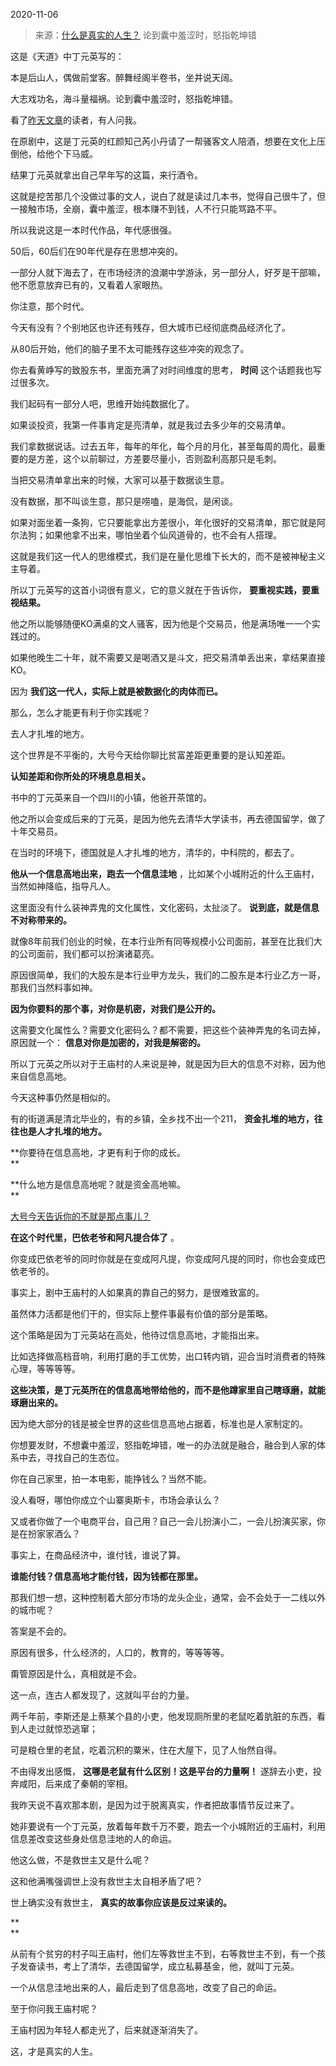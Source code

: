 2020-11-06

> 来源：[什么是真实的人生？](http://mp.weixin.qq.com/s?__biz=MzU3NDc5Nzc0NQ==&mid=2247494982&idx=1&sn=8775a4ddfa857c8d9a6f59e58dbbffc2&chksm=fd2e4f98ca59c68ea6f469aa46d903256b9cf8c3443bb0fb8aa83e773faf3c927e4e7c586492&scene=27#wechat_redirect)
> 论到囊中羞涩时，怒指乾坤错

这是《天道》中丁元英写的：

  

本是后山人，偶做前堂客。醉舞经阁半卷书，坐井说天阔。

大志戏功名，海斗量福祸。论到囊中羞涩时，怒指乾坤错。

  

看了[昨天文章](http://mp.weixin.qq.com/s?__biz=MzU3NDc5Nzc0NQ==&mid=2247494894&idx=1&sn=264a6fe928bcb497cd62d51eb7a8ca27&chksm=fd2e4e30ca59c7266222b2b758b4b54e37be82fe4cffa31a673052435da8e8f95feffab7d7fc&scene=21#wechat_redirect)的读者，有人问我。

  

在原剧中，这是丁元英的红颜知己芮小丹请了一帮骚客文人陪酒，想要在文化上压倒他，给他个下马威。

  

结果丁元英就拿出自己早年写的这篇，来行酒令。

  

这就是挖苦那几个没做过事的文人，说白了就是读过几本书，觉得自己很牛了，但一接触市场，全崩，囊中羞涩，根本赚不到钱，人不行只能骂路不平。

  

所以我说这是一本时代作品，年代感很强。

  

50后，60后们在90年代是存在思想冲突的。

  

一部分人就下海去了，在市场经济的浪潮中学游泳，另一部分人，好歹是干部嘛，他不愿意放弃已有的，又看着人家眼热。  

  

你注意，那个时代。

  

今天有没有？个别地区也许还有残存，但大城市已经彻底商品经济化了。

  

从80后开始，他们的脑子里不太可能残存这些冲突的观念了。  

  

你去看黄峥写的致股东书，里面充满了对时间维度的思考， **时间** 这个话题我也写过很多次。  

  

我们起码有一部分人吧，思维开始纯数据化了。  

  

如果谈投资，我第一件事肯定是亮清单，就是我过去多少年的交易清单。  

  

我们拿数据说话。过去五年，每年的年化，每个月的月化，甚至每周的周化，最重要的是方差，这个以前聊过，方差要尽量小，否则盈利高那只是毛刺。

  

当把交易清单拿出来的时候，大家可以基于数据谈生意。  

  

没有数据，那不叫谈生意，那只是唠嗑，是海侃，是闲谈。  

  

如果对面坐着一条狗，它只要能拿出方差很小，年化很好的交易清单，那它就是阿尔法狗；如果他拿不出来，哪怕坐着个仙风道骨的，也不会有人搭理。  

  

这就是我们这一代人的思维模式，我们是在量化思维下长大的，而不是被神秘主义主导着。

  

所以丁元英写的这首小词很有意义，它的意义就在于告诉你， **要重视实践，要重视结果。**  

  

他之所以能够随便KO满桌的文人骚客，因为他是个交易员，他是满场唯一一个实践过的。  

  

如果他晚生二十年，就不需要又是喝酒又是斗文，把交易清单丢出来，拿结果直接KO。  

  

因为 **我们这一代人，实际上就是被数据化的肉体而已。**

  

那么，怎么才能更有利于你实践呢？  

  

去人才扎堆的地方。  

  

这个世界是不平衡的，大号今天给你聊比贫富差距更重要的是认知差距。  

  

 **认知差距和你所处的环境息息相关。**

  

书中的丁元英来自一个四川的小镇，他爸开茶馆的。  

  

他之所以会变成后来的丁元英，是因为他先去清华大学读书，再去德国留学，做了十年交易员。

  

在当时的环境下，德国就是人才扎堆的地方，清华的，中科院的，都去了。  

  

 **他从一个信息高地出来，跑去一个信息洼地** ，比如某个小城附近的什么王庙村，当然如神降临，指导凡人。  

  

这里面没有什么装神弄鬼的文化属性，文化密码，太扯淡了。 **说到底，就是信息不对称带来的。**

  

就像8年前我们创业的时候，在本行业所有同等规模小公司面前，甚至在比我们大的公司面前，我们都可以扮演诸葛亮。  

  

原因很简单，我们的大股东是本行业甲方龙头，我们的二股东是本行业乙方一哥，那我们当然料事如神。

  

 **因为你要料的那个事，对你是机密，对我们是公开的。**

  

这需要文化属性么？需要文化密码么？都不需要，把这些个装神弄鬼的名词去掉，原因就一个： **信息对你是加密的，对我是解密的。**

  

所以丁元英之所以对于王庙村的人来说是神，就是因为巨大的信息不对称，因为他来自信息高地。

  

今天这种事仍然是相似的。  

  

有的街道满是清北毕业的，有的乡镇，全乡找不出一个211， **资金扎堆的地方，往往也是人才扎堆的地方。**

  

 **你要待在信息高地，才更有利于你的成长。  
**

  

 **什么地方是信息高地呢？就是资金高地嘛。  
**

  

[
大号今天告诉你的不就是那点事儿？](https://mp.weixin.qq.com/s?__biz=MzU0MjYwNDU2Mw==&mid=2247493561&idx=2&sn=6e7278569bcaef96de04ac7963abdb65&chksm=fb1a8bc5cc6d02d3bee2cfeee650545576b8f35acaac1881a837265bd85770d89c01142e6c1f&token=990138255&lang=zh_CN&scene=21#wechat_redirect)

  

 **在这个时代里，巴依老爷和阿凡提合体了** 。

  

你变成巴依老爷的同时你就是在变成阿凡提，你变成阿凡提的同时，你也会变成巴依老爷的。  

  

事实上，剧中王庙村的人如果真的靠自己的努力，是很难致富的。  

  

虽然体力活都是他们干的，但实际上整件事最有价值的部分是策略。  

  

这个策略是因为丁元英站在高处，他待过信息高地，才能指出来。

  

比如选择做高档音响，利用打磨的手工优势，出口转内销，迎合当时消费者的特殊心理，等等等等。

  

 **这些决策，是丁元英所在的信息高地带给他的，而不是他蹲家里自己瞎琢磨，就能琢磨出来的。**

  

因为绝大部分的钱是被全世界的这些信息高地占据着，标准也是人家制定的。  

  

你想要发财，不想囊中羞涩，怒指乾坤错，唯一的办法就是融合，融合到人家的体系中去，寻找自己的生态位。

  

你在自己家里，拍一本电影，能挣钱么？当然不能。

  

没人看呀，哪怕你成立个山寨奥斯卡，市场会承认么？  

  

又或者你做了一个电商平台，自己用？自己一会儿扮演小二，一会儿扮演买家，你是在扮家家酒么？

  

事实上，在商品经济中，谁付钱，谁说了算。  

  

 **谁能付钱？信息高地才能付钱，因为钱都在那里。**

  

那我们想一想，这种控制着大部分市场的龙头企业，通常，会不会处于一二线以外的城市呢？  

  

答案是不会的。

  

原因有很多，什么经济的，人口的，教育的，等等等等。

  

甭管原因是什么，真相就是不会。

  

这一点，连古人都发现了，这就叫平台的力量。

  

两千年前，李斯还是上蔡某个县的小吏，他发现厕所里的老鼠吃着肮脏的东西，看到人走过就惊恐逃窜；

可是粮仓里的老鼠，吃着沉积的粟米，住在大屋下，见了人怡然自得。

  

不由得发出感慨， **这哪是老鼠有什么区别！这是平台的力量啊！** 遂辞去小吏，投奔咸阳，后来成了秦朝的宰相。

  

我昨天说不喜欢那本剧，是因为过于脱离真实，作者把故事情节反过来了。

  

她非要说有一个丁元英，放着每年数千万不要，跑去一个小城附近的王庙村，利用信息差改变这些身处信息洼地的人的命运。

  

他这么做，不是救世主又是什么呢？  

  

这和他满嘴强调世上没有救世主太自相矛盾了吧？

  

世上确实没有救世主， **真实的故事你应该是反过来读的。**

 **  
**

从前有个贫穷的村子叫王庙村，他们左等救世主不到，右等救世主不到，有一个孩子发奋读书，考上了清华，去德国留学，成立私募基金，他，就叫丁元英。

  

一个从信息洼地出来的人，最后走到了信息高地，改变了自己的命运。

  

至于你问我王庙村呢？

  

王庙村因为年轻人都走光了，后来就逐渐消失了。

  

这，才是真实的人生。

